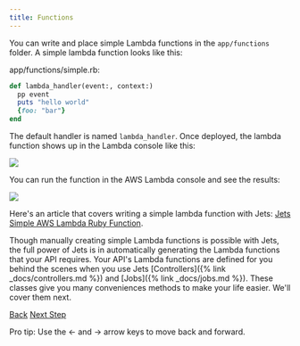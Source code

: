 ```yaml
---
title: Functions
---
```


You can write and place simple Lambda functions in the `app/functions` folder. A simple lambda function looks like this:

app/functions/simple.rb:

```ruby
def lambda_handler(event:, context:)
  pp event
  puts "hello world"
  {foo: "bar"}
end
```

The default handler is named `lambda_handler`.  Once deployed, the lambda function shows up in the Lambda console like this:

![](/img/docs/jets-simple-lambda-function-console.png)

You can run the function in the AWS Lambda console and see the results:

![](/img/docs/jets-simple-lambda-function-result.png)

Here's an article that covers writing a simple lambda function with Jets: [Jets Simple AWS Lambda Ruby Function](https://blog.boltops.com/2018/10/26/jets-simple-aws-lambda-ruby-function).

Though manually creating simple Lambda functions is possible with Jets, the full power of Jets is in automatically generating the Lambda functions that your API requires. Your API's Lambda functions are defined for you behind the scenes when you use Jets [Controllers]({% link _docs/controllers.md %}) and [Jobs]({% link _docs/jobs.md %}). These classes give you many conveniences methods to make your life easier. We'll cover them next.

<a id="prev" class="btn btn-basic" href="{% link docs.md %}">Back</a>
<a id="next" class="btn btn-primary" href="{% link _docs/controllers.md %}">Next Step</a>
<p class="keyboard-tip">Pro tip: Use the <- and -> arrow keys to move back and forward.</p>
